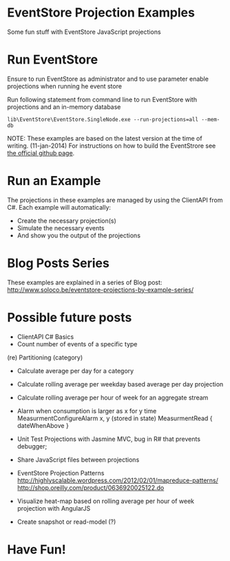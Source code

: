 EventStore Projection Examples
==============================

Some fun stuff with EventStore JavaScript projections

Run EventStore
==============

Ensure to run EventStore as administrator and to use parameter enable projections when running he event store

Run following statement from command line to run EventStore with projections and an in-memory database

```
lib\EventStore\EventStore.SingleNode.exe --run-projections=all --mem-db
```

NOTE: These examples are based on the latest version at the time of writing. (11-jan-2014) For instructions on how to build the EventStrore see <a href="https://github.com/EventStore/EventStore">the official github page</a>.

Run an Example
==============

The projections in these examples are managed by using the ClientAPI from C#. Each example will automatically:
* Create the necessary projection(s)
* Simulate the necessary events
* And show you the output of the projections

Blog Posts Series
=================

These examples are explained in a series of Blog post: http://www.soloco.be/eventstore-projections-by-example-series/

Possible future posts
=====================

* ClientAPI C# Basics
* Count number of events of a specific type

(re) Partitioning (category)

* Calculate average per day for a category
* Calculate rolling average per weekday based average per day projection 
* Calculate rolling average per hour of week for an aggregate stream

* Alarm when consumption is larger as x for y time
MeasurmentConfigureAlarm x, y (stored in state)
MeasurmentRead { dateWhenAbove }


* Unit Test Projections with Jasmine 
  MVC, bug in R# that prevents debugger;
  
* Share JavaScript files between projections 

* EventStore Projection Patterns
  http://highlyscalable.wordpress.com/2012/02/01/mapreduce-patterns/
  http://shop.oreilly.com/product/0636920025122.do
* Visualize heat-map based on rolling average per hour of week projection with AngularJS
* Create snapshot or read-model (?)

Have Fun!
=========
